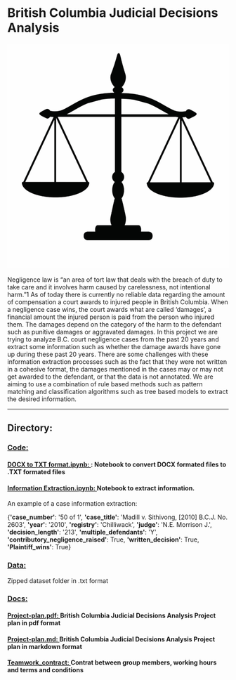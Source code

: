 # British Columbia Judicial Decisions Analysis

![alt text](./Docs/Imgs/law.jpg)

Negligence law is “an area of tort law that deals with the breach of duty to take care and it involves harm caused by carelessness, not intentional harm.”1 As of today there is currently no reliable data regarding the amount of compensation a court awards to injured people in British Columbia. When a negligence case wins, the court awards what are called ‘damages’, a financial amount the injured person is paid from the person who injured them. The damages depend on the category of the harm to the defendant such as punitive damages or aggravated damages.
In this project we are trying to analyze B.C. court negligence cases from the past 20 years and extract some information such as whether the damage awards have gone up during these past 20 years. There are some challenges with these information extraction processes such as the fact that they were not written in a cohesive format, the damages mentioned in the cases may or may not get awarded to the defendant, or that the data is not annotated. We are aiming to use a combination of rule based methods such as pattern matching and classification algorithms such as tree based models to extract the desired information. 

------------
## Directory:

### [Code: ](https://github.ubc.ca/nikihm/Capstone-project/tree/master/code)

#### [DOCX to TXT format.ipynb: ](https://github.ubc.ca/nikihm/Capstone-project/blob/master/code/DOCX%20to%20TXT%20format.ipynb): Notebook to convert DOCX formated files to .TXT formated files

#### [Information Extraction.ipynb: ](https://github.ubc.ca/nikihm/Capstone-project/blob/master/code/Information%20Extraction.ipynb) Notebook to extract information. 

An example of a case information extraction:

{**'case_number'**: '50 of 1',
 **'case_title'**: 'Madill v. Sithivong, [2010] B.C.J. No. 2603',
 **'year'**: '2010',
 **'registry'**: 'Chilliwack',
 **'judge'**: 'N.E. Morrison J.',
 **'decision_length'**: '213',
 **'multiple_defendants'**: 'Y',
 **'contributory_negligence_raised'**: True,
 **'written_decision'**: True,
 **'Plaintiff_wins'**: True}

### [Data: ](https://github.ubc.ca/nikihm/Capstone-project/tree/master/data)
Zipped dataset folder in .txt format

### [Docs: ](https://github.ubc.ca/nikihm/Capstone-project/tree/master/Docs)

#### [Project-plan.pdf: ](https://github.ubc.ca/nikihm/Capstone-project/blob/master/Docs/Project-Plan.pdf) British Columbia Judicial Decisions Analysis Project plan in pdf format

#### [Project-plan.md: ](https://github.ubc.ca/nikihm/Capstone-project/blob/master/Docs/project-plan.md) British Columbia Judicial Decisions Analysis Project plan in markdown format


#### [Teamwork_contract: ](https://github.ubc.ca/nikihm/Capstone-project/blob/master/Docs/Team_contract.md) Contrat between group members, working hours and terms and conditions 